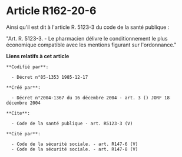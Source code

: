 # Article R162-20-6

Ainsi qu'il est dit à l'article R. 5123-3 du code de la santé publique :

"Art. R. 5123-3. - Le pharmacien délivre le conditionnement le plus économique compatible avec les mentions figurant sur
l'ordonnance."

**Liens relatifs à cet article**

	**Codifié par**:

	  - Décret n°85-1353 1985-12-17

	**Créé par**:

	  - Décret n°2004-1367 du 16 décembre 2004 - art. 3 () JORF 18 décembre 2004

	**Cite**:

	  - Code de la santé publique - art. R5123-3 (V)

	**Cité par**:

	  - Code de la sécurité sociale. - art. R147-6 (V)
	  - Code de la sécurité sociale. - art. R147-8 (V)
